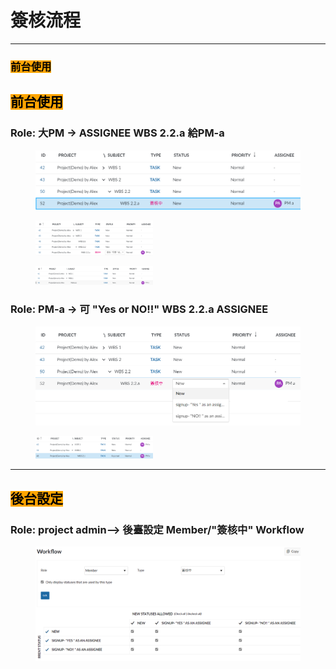 # 簽核流程

***

### <mark style="background-color:orange;">前台使用</mark>

## <mark style="background-color:orange;">前台使用</mark>

### Role: 大PM -> ASSIGNEE WBS 2.2.a 給PM-a

<figure><img src="../.gitbook/assets/image (12).png" alt=""><figcaption></figcaption></figure>

<figure><img src="../.gitbook/assets/image (8).png" alt="" width="188"><figcaption></figcaption></figure>

<figure><img src="../.gitbook/assets/image (10).png" alt="" width="188"><figcaption></figcaption></figure>

### Role: PM-a -> 可 "Yes or NO!!"  WBS 2.2.a ASSIGNEE

<figure><img src="../.gitbook/assets/image (9).png" alt=""><figcaption></figcaption></figure>

<figure><img src="../.gitbook/assets/image (2) (1).png" alt="" width="188"><figcaption></figcaption></figure>

***

## <mark style="background-color:orange;">後台設定</mark>

### Role: project admin--> 後臺設定 Member/"簽核中" Workflow

<figure><img src="../.gitbook/assets/image (2).png" alt=""><figcaption></figcaption></figure>

